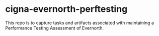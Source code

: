 # cigna-evernorth-perftesting
This repo is to capture tasks and artifacts associated with maintaining a Performance Testing Assessment of Evernorth. 
